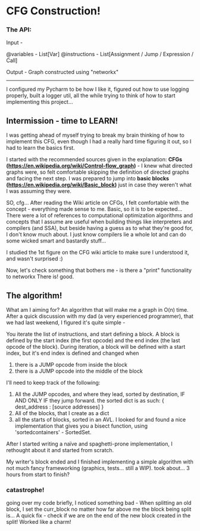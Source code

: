 # CFG Construction!

### The API:

Input - 

@variables - List[Var]
@instructions - List[Assignment / Jump / Expression / Call]

Output - Graph constructed using "networkx" 

------

I configured my Pycharm to be how I like it, figured out how to use logging properly, built a logger util, all the while trying to think of how to start implementing this project...

## Intermission - time to LEARN!

I was getting ahead of myself trying to break my brain thinking of how to implement this CFG, even though I had a really hard time figuring it out, so I had to learn the basics first.

I started with the recommended sources given in the explanation:
**CFGs (https://en.wikipedia.org/wiki/Control-flow_graph)** - I knew what directed graphs were, so felt comfortable skipping the definition of directed graphs and facing the next step.
I was prepared to jump into **basic blocks (https://en.wikipedia.org/wiki/Basic_block)** just in case they weren't what I was assuming they were.

SO, cfg... 
After reading the Wiki article on CFGs, I felt comfortable with the concept - everything made sense to me. Basic, so it is to be expected... There were a lot of references to computational optimization algorithms and concepts that I assume are useful when building things like interpreters and compilers (and SSA), but beside having a guess as to what they're good for, I don't know much about. I just know compilers lie a whole lot and can do some wicked smart and bastardly stuff...

I studied the 1st figure on the CFG wiki article to make sure I understood it, and wasn't surprised :)

Now, let's check something that bothers me - is there a "print" functionality to networkx
There is! good.

## The algorithm!

What am I aiming for? An algorithm that will make me a graph in O(n) time.
After a quick discussion with my dad (a very experienced programmer), that we had last weekend, I figured it's quite simple - 

You iterate the list of instructions, and start defining a block.
A block is defined by the start index (the first opcode) and the end index (the last opcode of the block).
During iteration, a block will be defined with a start index, but it's end index is defined and changed when

1) there is a JUMP opcode from inside the block
2) there is a JUMP opcode into the middle of the block

I'll need to keep track of the following:

1. All the JUMP opcodes, and where they lead, sorted by destination, IF AND ONLY IF they jump forward. the sorted dict is as such:
   { dest_address : [source addresses] }
2. All of the blocks, that I create as a dict 
3. all the starts of blocks, sorted in an AVL. I looked for and found a nice implementation that gives you a bisect function, using 'sortedcontainers' - SortedSet.

After I started writing a naïve and spaghetti-prone implementation, I rethought about it and started from scratch.

My writer's block ended and I finished implementing a simple algorithm with not much fancy frameworking (graphics, tests... still a WIP). took about... 3 hours from start to finish?

### catastrophe!

going over my code briefly, I noticed something bad - When splitting an old block, I set the curr_block no matter how far above me the block being split  is...
A quick fix - check if we are on the end of the new block created in the split! Worked like a charm!
